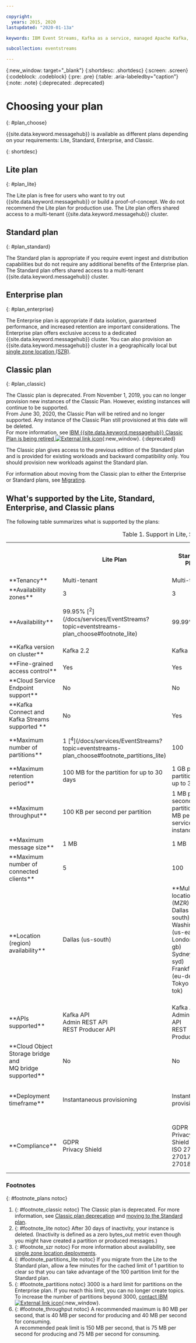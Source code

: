 ```yaml
---

copyright:
  years: 2015, 2020
lastupdated: "2020-01-13a"

keywords: IBM Event Streams, Kafka as a service, managed Apache Kafka, plan. Enterprise, Standard, Lite

subcollection: eventstreams

---
```


{:new_window: target="_blank"}
{:shortdesc: .shortdesc}
{:screen: .screen}
{:codeblock: .codeblock}
{:pre: .pre}
{:table: .aria-labeledby="caption"}
{:note: .note}
{:deprecated: .deprecated}

# Choosing your plan 
{: #plan_choose}

{{site.data.keyword.messagehub}} is available as different plans depending on your requirements: Lite, Standard, Enterprise, and Classic. 

<!--
For information about the Classic plan, see
[Classic plan](/docs/services/EventStreams?topic=eventstreams-plan_choose_classic#plan_choose_classic).
-->
{: shortdesc}

## Lite plan
{: #plan_lite}

The Lite plan is free for users who want to try out {{site.data.keyword.messagehub}} or build a proof-of-concept. We do not recommend the Lite plan for production use. The Lite plan offers shared access to a multi-tenant {{site.data.keyword.messagehub}} cluster.

## Standard plan
{: #plan_standard}

The Standard plan is appropriate if you require event ingest and distribution capabilities but do not require any additional benefits of the Enterprise plan. The Standard plan offers shared access to a multi-tenant {{site.data.keyword.messagehub}} cluster.

## Enterprise plan 
{: #plan_enterprise}

The Enterprise plan is appropriate if data isolation, guaranteed performance, and increased retention are important considerations. The Enterprise plan offers exclusive access to a dedicated {{site.data.keyword.messagehub}} cluster. You can also provision an {{site.data.keyword.messagehub}} cluster in a geographically local but [single zone location (SZR)](/docs/services/EventStreams?topic=eventstreams-sla#sla_szr).

## Classic plan
{: #plan_classic}

The Classic plan is deprecated. From November 1, 2019, you can no longer provision new instances of the Classic Plan. However, existing instances will continue to be supported. <br/>From June 30, 2020, the Classic Plan will be retired and no longer supported. Any instance of the Classic Plan still provisioned at this date will be deleted.<br/>
For more information, see 
[IBM {{site.data.keyword.messagehub}} Classic Plan is being retired ![External link icon](../../icons/launch-glyph.svg "External link icon")](https://www.ibm.com/cloud/blog/announcements/ibm-event-streams-classic-plan-is-being-retired){:new_window}.
{:deprecated}

The Classic plan gives access to the previous edition of the Standard plan and is provided for existing workloads and backward compatibility only. You should provision new workloads against the Standard plan.

For information about moving from the Classic plan to either the Enterprise or Standard plans, see [Migrating](/docs/services/EventStreams?topic=eventstreams-plan_choose_classic#migrating_from_classic).


## What's supported by the Lite, Standard, Enterprise, and Classic plans

The following table summarizes what is supported by the plans:

<table>
    <caption>Table 1. Support in Lite, Standard, Enterprise, and Classic plans</caption>
      <tr>
	        <th></th>
		    <th>Lite Plan</th>
		    <th>Standard Plan</th>
	      	    <th>Enterprise Plan</th>
		    <th>Classic Plan [<sup>1</sup>](/docs/services/EventStreams?topic=eventstreams-plan_choose#footnote_classic)</th>
        </tr>
		<tr>
			<td>**Tenancy**</td>
			<td>Multi-tenant </td>
			<td>Multi-tenant </td>
			<td>Single tenant</td>			
			<td>Multi-tenant</td>
		</tr>
        <tr>
			<td>**Availability zones**</td>
			<td>3</td>
			<td>3</td>
			<td>3<br/>(1 in single zone locations)
			</td>
			<td>Not supported</td>
		</tr>
        <tr>
			<td>**Availability**</td>
			<td>99.95% [<sup>2</sup>](/docs/services/EventStreams?topic=eventstreams-plan_choose#footnote_lite)</td>
			<td>99.99%</td>
			<td>99.99%<br/>(99.9% in single zone locations) [<sup>3</sup>](/docs/services/EventStreams?topic=eventstreams-plan_choose#footnote_plans)</td>
			<td>99.5%</td>
		</tr>
	  		<tr>
			<td>**Kafka version on cluster**</td>
			<td>Kafka 2.2</td>
			<td>Kafka 2.2</td>
			<td>Kafka 2.2</td>
			<td>Kafka 1.1</td>
		</tr>
		<tr>
			<td>**Fine-grained access control**</td>
			<td>Yes</td>
			<td>Yes</td>
			<td>Yes</td>
			<td>No</td>
		</tr>
				<tr>
			<td>**Cloud Service Endpoint support**</td>
			<td>No</td>
			<td>No</td>
			<td>Yes</td>
			<td>No</td>
		</tr>
		<tr>
			<td>**Kafka Connect and Kafka Streams supported **</td>
			<td>No</td>
			<td>Yes</td>
			<td>Yes</td>
			<td>Yes</td>
		</tr>
		<tr>
			<td>**Maximum number of partitions**</td>
			<td>1  [<sup>4</sup>](/docs/services/EventStreams?topic=eventstreams-plan_choose#footnote_partitions_lite)</td>
			<td>100</td>
			<td>3000 [<sup>5</sup>](/docs/services/EventStreams?topic=eventstreams-plan_choose#footnote_partitions)</td>
			<td>100</td>
		</tr>
		<tr>
			<td>**Maximum retention period**</td>
			<td>100 MB for the partition for up to 30 days </td>
			<td>1 GB per partition for up to 30 days </td>
			<td>2 TB of usable storage<!--Unlimited up to the storage limit of your plan --></td>
			<td>1 GB per partition for up to 30 days </td>
		</tr>
		<tr>
			<td>**Maximum throughput**</td>
			<td>100 KB per second per partition</td>
			<td>1 MB per second per partition (20 MB per service instance) </td>
			<td>80 MB per second per cluster (peak throughput of 150 MB per second) [<sup>6</sup>](/docs/services/EventStreams?topic=eventstreams-plan_choose#footnote_throughput)</td>
			<td>1 MB per second per partition</td>
		</tr>
		<tr>
			<td>**Maximum message size**</td>
			<td>1 MB</td>
			<td>1 MB</td>
			<td>1 MB</td>
			<td>1 MB</td>
		</tr>
		<tr>
			<td>**Maximum number of connected clients**</td>
			<td>5</td>
			<td>100</td>
			<td>10 000</td>
			<td>100</td>
		</tr>
		<tr>
			<td>**Location (region) availability**</td>
			<td>Dallas (us-south)</br>
			<br/>
			</td>
			<td>**Multizone location (MZR)**<br/>
			Dallas (us-south)</br>
			Washington (us-east)<br/>
			London (eu-gb)<br/>
			Sydney (au-syd)</br>
			Frankfurt (eu-de)<br/>
			Tokyo (jp-tok)<br/>
			<br/>
			</td>
			<td>**Multizone location (MZR)**</br>
			Dallas (us-south)</br>
			Washington (us-east)<br/>
			London (eu-gb)<br/>
			Sydney (au-syd)</br>
			Frankfurt (eu-de)<br/>
			Tokyo (jp-tok)<br/>
			<br/>
			**Single zone location (SZR)**</br>
			Seoul (seo01)<br/>
			Chennai (che01)<br/>
			<br/>
			</td>
			<td>Dallas (us-south)</br>
			London (eu-gb)</br>
			Sydney (au-syd)</br>
			Frankfurt (eu-de) - no {{site.data.keyword.mql}} API </td>
		</tr>
		<tr>
     	    <td>**APIs supported**</td>
			<td>Kafka API</br>
			Admin REST API<br/>
			REST Producer API</br>
		    </td>
			<td>Kafka API<br/>
			Admin REST API</br>
			REST Producer API</br>
			</td>
			<td>Kafka API</br>
			Admin REST API<br/>
			REST Producer API</br>
		    </td>
			<td>Kafka API</br>
			Admin REST API<br/>
			Kafka REST API</br>
			MQ Light API</br>
		    </td>
		</tr>
		</tr>
			<td>**Cloud Object Storage bridge and<br/>
			MQ bridge supported**</td>
			<td>No</td>
			<td>No</td>
			<td>No</td>
			<td>Yes</td>
		</tr>
		<tr>
			<td>**Deployment timeframe**</td>
			<td>Instantaneous provisioning</td>
			<td>Instantaneous provisioning</td>
			<td>Expect provisioning to take up to 3 hours. Because Enterprise has its own dedicated resources for each cluster, it requires more time for provisioning</td>
			<td>Instantaneous provisioning</td>
		</tr>
		<tr>
			<td>**Compliance**</td>
			<td>GDPR<br/>
Privacy Shield<br/></td>
			<td>GDPR<br/>
Privacy Shield<br/>
ISO 27001, 27017, 27018<br/></td>
			<td>GDPR<br/>
Privacy Shield<br/>
ISO 27001, 27017, 27018<br/>
SOC 1 Type 1<br/>
SOC 2 Type 1<br/>
HIPPA ready<br/>
PCI<br/>
</td>
			<td>GDPR<br/>
Privacy Shield<br/>
ISO 27001, 27017, 27018<br/></td>
		</tr>

</table>

### Footnotes
{: #footnote_plans notoc}

1. {: #footnote_classic notoc} The Classic plan is deprecated. For more information, see [Classic plan deprecation](/docs/services/EventStreams?topic=eventstreams-plan_choose#plan_classic) and [moving to the Standard plan](/docs/services/EventStreams?topic=eventstreams-plan_choose_classic#migrating_from_classic).
2. {: #footnote_lite notoc} After 30 days of inactivity, your instance is deleted. (Inactivity is defined as a zero bytes_out metric even though you might have created a partition or produced messages.)
3. {: #footnote_szr notoc} For more information about availability, see [single zone location deployments](/docs/services/EventStreams?topic=eventstreams-sla#sla_szr).
4. {: #footnote_partitions_lite notoc} If you migrate from the Lite to the Standard plan, allow a few minutes for the cached limit of 1 partition to clear so that you can take advantage of the 100 partition limit for the Standard plan.
5. {: #footnote_partitions notoc} 3000 is a hard limit for partitions on the Enterprise plan. If you reach this limit, you can no longer create topics. To increase the number of partitions beyond 3000, [contact IBM ![External link icon](../../icons/launch-glyph.svg "External link icon")](/docs/get-support?topic=get-support-getting-customer-support#using-avatar){:new_window}.
6. {: #footnote_throughput notoc} A recommended maximum is 80 MB per second, that is 40 MB per second for producing and 40 MB per second for consuming. <br/>
A recommended peak limit is 150 MB per second, that is 75 MB per second for producing and 75 MB per second for consuming.




<!--
## {{site.data.keyword.Bluemix_notm}} Public environment
{: notoc}

{{site.data.keyword.Bluemix_notm}} Public provides an
economical public cloud service where you pay for what you use and share infrastructure with
others.

In {{site.data.keyword.Bluemix_notm}} Public, the cost of
{{site.data.keyword.messagehub}} is determined by two factors: the
number of partitions that you use and the number of messages that you send and receive. There is no
charge for message data while it is retained on the topics, but the data that each partition retains
is capped at 1 GB.

For more information, see [{{site.data.keyword.Bluemix_notm}} Public ![External link icon](../../icons/launch-glyph.svg "External link icon")](https://www.ibm.com/cloud/free/){:new_window}.
-->

